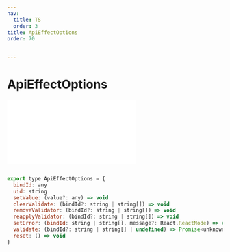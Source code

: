 ```yaml
---
nav: 
  title: TS
  order: 3
title: ApiEffectOptions
order: 70


---
```


# ApiEffectOptions 
<embed src="./embed/_apiEffectOptions.md"></embed> 

```jsx | pure

export type ApiEffectOptions = {
  bindId: any
  uid: string
  setValue: (value?: any) => void
  clearValidate: (bindId?: string | string[]) => void
  removeValidator: (bindId?: string | string[]) => void
  reapplyValidator: (bindId?: string | string[]) => void
  setError: (bindId: string | string[], message?: React.ReactNode) => void
  validate: (bindId?: string | string[] | undefined) => Promise<unknown>
  reset: () => void
}


```

